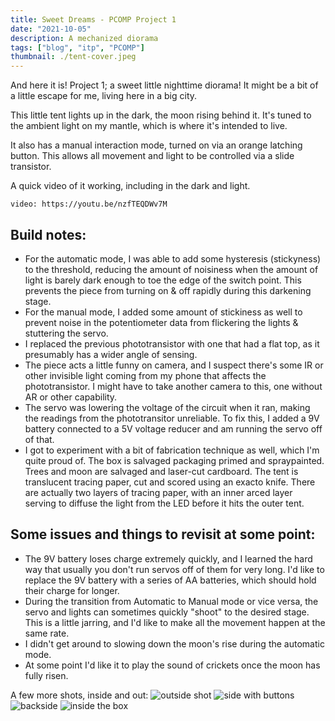 ```yaml
---
title: Sweet Dreams - PCOMP Project 1
date: "2021-10-05"
description: A mechanized diorama
tags: ["blog", "itp", "PCOMP"]
thumbnail: ./tent-cover.jpeg
---
```

And here it is! Project 1; a sweet little nighttime diorama! It might be a bit of a little escape for me, living here in a big city.

This little tent lights up in the dark, the moon rising behind it. It's tuned to the ambient light on my mantle, which is where it's intended to live.

It also has a manual interaction mode, turned on via an orange latching button. This allows all movement and light to be controlled via a slide transistor.

A quick video of it working, including in the dark and light.

`video: https://youtu.be/nzfTEQDWv7M`

## Build notes:

- For the automatic mode, I was able to add some hysteresis (stickyness) to the threshold, reducing the amount of noisiness when the amount of light is barely dark enough to toe the edge of the switch point. This prevents the piece from turning on & off rapidly during this darkening stage.
- For the manual mode, I added some amount of stickiness as well to prevent noise in the potentiometer data from flickering the lights & stuttering the servo.
- I replaced the previous phototransistor with one that had a flat top, as it presumably has a wider angle of sensing.
- The piece acts a little funny on camera, and I suspect there's some IR or other invisible light coming from my phone that affects the phototransistor. I might have to take another camera to this, one without AR or other capability.
- The servo was lowering the voltage of the circuit when it ran, making the readings from the phototransitor unreliable. To fix this, I added a 9V battery connected to a 5V voltage reducer and am running the servo off of that.
- I got to experiment with a bit of fabrication technique as well, which I'm quite proud of. The box is salvaged packaging primed and spraypainted. Trees and moon are salvaged and laser-cut cardboard. The tent is translucent tracing paper, cut and scored using an exacto knife. There are actually two layers of tracing paper, with an inner arced layer serving to diffuse the light from the LED before it hits the outer tent.

## Some issues and  things to revisit at some point:

- The 9V battery loses charge extremely quickly, and I learned the hard way that usually you don't run servos off of them for very long. I'd like to replace the 9V battery with a series of AA batteries, which should hold their charge for longer.
- During the transition from Automatic to Manual mode or vice versa, the servo and lights can sometimes quickly "shoot" to the desired stage. This is a little jarring, and I'd like to make all the movement happen at the same rate.
- I didn't get around to slowing down the moon's rise during the automatic mode.
- At some point I'd like it to play the sound of crickets once the moon has fully risen.


A few more shots, inside and out:
![outside shot](https://firebasestorage.googleapis.com/v0/b/sketch-blog-857c6.appspot.com/o/sweet-dreams-tent%2Fglamor-shot.jpeg?alt=media&token=1a569d04-b746-47c8-9d32-40f6960448a8)
![side with buttons](https://firebasestorage.googleapis.com/v0/b/sketch-blog-857c6.appspot.com/o/sweet-dreams-tent%2Fbuttons_side_view.jpeg?alt=media&token=23eadac8-94f4-477d-9f22-beb9ef0aaef5)
![backside](https://firebasestorage.googleapis.com/v0/b/sketch-blog-857c6.appspot.com/o/sweet-dreams-tent%2Fmotor_back_view.jpeg?alt=media&token=14cbc6b6-1cf6-4778-85c8-55408c847fb8)
![inside the box](https://firebasestorage.googleapis.com/v0/b/sketch-blog-857c6.appspot.com/o/sweet-dreams-tent%2Finside_box.jpeg?alt=media&token=b56c6052-c791-4b7a-a654-f56af6fb262e)

